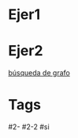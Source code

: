 # Ejer1

# Ejer2
[búsqueda de grafo](https://es.wikipedia.org/wiki/Algoritmos_de_b%C3%BAsqueda_en_grafos)
# Tags
#2- 
#2-2 
#si